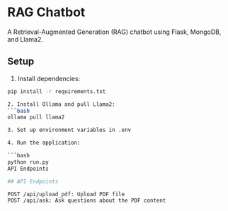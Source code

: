 # RAG Chatbot

A Retrieval-Augmented Generation (RAG) chatbot using Flask, MongoDB, and Llama2.

## Setup

1. Install dependencies:
```bash
pip install -r requirements.txt

2. Install Ollama and pull Llama2:
```bash
ollama pull llama2

3. Set up environment variables in .env

4. Run the application:

```bash
python run.py
API Endpoints

## API Endpoints

POST /api/upload_pdf: Upload PDF file
POST /api/ask: Ask questions about the PDF content
